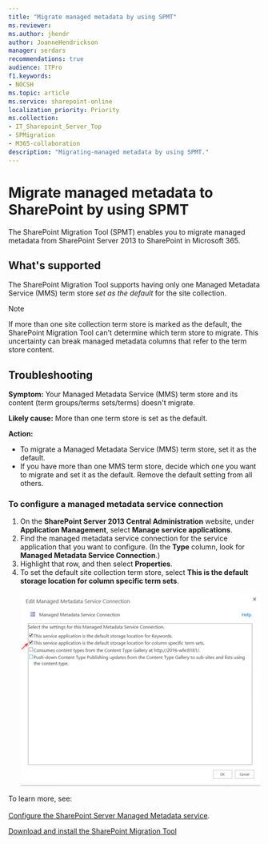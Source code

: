 ```yaml
---
title: "Migrate managed metadata by using SPMT"
ms.reviewer: 
ms.author: jhendr
author: JoanneHendrickson
manager: serdars
recommendations: true
audience: ITPro
f1.keywords:
- NOCSH
ms.topic: article
ms.service: sharepoint-online
localization_priority: Priority
ms.collection: 
- IT_Sharepoint_Server_Top
- SPMigration
- M365-collaboration
description: "Migrating-managed metadata by using SPMT."
---
```


# Migrate managed metadata to SharePoint by using SPMT

The SharePoint Migration Tool (SPMT) enables you to migrate managed metadata from SharePoint Server 2013 to SharePoint in Microsoft 365.

## What's supported

The SharePoint Migration Tool supports having only one Managed Metadata Service (MMS) term store *set as the default* for the site collection.

> [!NOTE]
> If more than one site collection term store is marked as the default, the SharePoint Migration Tool can't determine which term store to migrate. This uncertainty can break managed metadata columns that refer to the term store content.

## Troubleshooting

**Symptom:**  Your Managed Metadata Service (MMS) term store and its content (term groups/terms sets/terms) doesn't migrate.  

**Likely cause:** More than one term store is set as the default.

**Action:**  
- To migrate a Managed Metadata Service (MMS) term store, set it as the default. 
- If you have more than one MMS term store, decide which one you want to migrate and set it as the default. Remove the default setting from all others.

### To configure a managed metadata service connection

1. On the **SharePoint Server 2013 Central Administration** website, under **Application Management**, select **Manage service applications**.
2. Find the managed metadata service connection for the service application that you want to configure. (In the **Type** column, look for **Managed Metadata Service Connection**.)
3. Highlight that row, and then select **Properties**.
4. To set the default site collection term store, select **This is the default storage location for column specific term sets**.
</br></br>
 ![Default site collection term store](media/managed-metadata-issue1.png)

To learn more, see:</br></br>
 [Configure the SharePoint Server Managed Metadata service](https://docs.microsoft.com/SharePoint/governance/configure-the-managed-metadata-service).
 
[Download and install the SharePoint Migration Tool](https://docs.microsoft.com/sharepointmigration/introducing-the-sharepoint-migration-tool)
